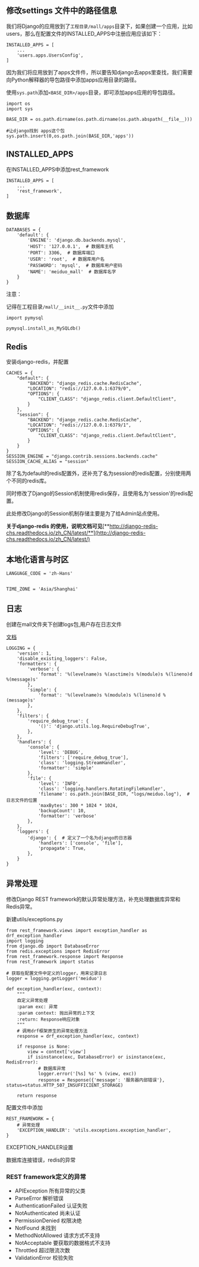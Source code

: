 ## 修改settings 文件中的路径信息

我们将Django的应用放到了`工程目录/mall/apps`目录下，如果创建一个应用，比如users，那么在配置文件的INSTALLED_APPS中注册应用应该如下：

```
INSTALLED_APPS = [
    ...
    'users.apps.UsersConfig',
]
```

因为我们将应用放到了apps文件件，所以要告知django去apps里查找，我们需要向Python解释器的导包路径中添加apps应用目录的路径。

使用`sys.path`添加`<BASE_DIR>/apps`目录，即可添加apps应用的导包路径。

```
import os
import sys

BASE_DIR = os.path.dirname(os.path.dirname(os.path.abspath(__file__)))

#让django找到 apps这个包
sys.path.insert(0,os.path.join(BASE_DIR,'apps'))
```

## INSTALLED_APPS

在INSTALLED_APPS中添加rest_framework

```
INSTALLED_APPS = [
    ...
    'rest_framework',
]
```

## 数据库

```
DATABASES = {
    'default': {
        'ENGINE': 'django.db.backends.mysql',
        'HOST': '127.0.0.1',  # 数据库主机
        'PORT': 3306,  # 数据库端口
        'USER': 'root',  # 数据库用户名
        'PASSWORD': 'mysql',  # 数据库用户密码
        'NAME': 'meiduo_mall'  # 数据库名字
    }
}
```

注意：

记得在工程目录`/mall/__init__.py`文件中添加

```
import pymysql

pymysql.install_as_MySQLdb()
```

## Redis

安装django-redis，并配置

```
CACHES = {
    "default": {
        "BACKEND": "django_redis.cache.RedisCache",
        "LOCATION": "redis://127.0.0.1:6379/0",
        "OPTIONS": {
            "CLIENT_CLASS": "django_redis.client.DefaultClient",
        }
    },
    "session": {
        "BACKEND": "django_redis.cache.RedisCache",
        "LOCATION": "redis://127.0.0.1:6379/1",
        "OPTIONS": {
            "CLIENT_CLASS": "django_redis.client.DefaultClient",
        }
    }
}
SESSION_ENGINE = "django.contrib.sessions.backends.cache"
SESSION_CACHE_ALIAS = "session"
```

除了名为default的redis配置外，还补充了名为session的redis配置，分别使用两个不同的redis库。

同时修改了Django的Session机制使用redis保存，且使用名为'session'的redis配置。

此处修改Django的Session机制存储主要是为了给Admin站点使用。

**关于django-redis 的使用，说明文档可见**[**http://django-redis-chs.readthedocs.io/zh_CN/latest/**](http://django-redis-chs.readthedocs.io/zh_CN/latest/)

## 本地化语言与时区

```
LANGUAGE_CODE = 'zh-Hans'


TIME_ZONE = 'Asia/Shanghai'
```

##  日志

创建在mall文件夹下创建logs包,用户存在日志文件

[文档](https://docs.djangoproject.com/en/1.11/topics/logging/)

```
LOGGING = {
    'version': 1,
    'disable_existing_loggers': False,
    'formatters': {
        'verbose': {
            'format': '%(levelname)s %(asctime)s %(module)s %(lineno)d %(message)s'
        },
        'simple': {
            'format': '%(levelname)s %(module)s %(lineno)d %(message)s'
        },
    },
    'filters': {
        'require_debug_true': {
            '()': 'django.utils.log.RequireDebugTrue',
        },
    },
    'handlers': {
        'console': {
            'level': 'DEBUG',
            'filters': ['require_debug_true'],
            'class': 'logging.StreamHandler',
            'formatter': 'simple'
        },
        'file': {
            'level': 'INFO',
            'class': 'logging.handlers.RotatingFileHandler',
            'filename': os.path.join(BASE_DIR, "logs/meiduo.log"),  # 日志文件的位置
            'maxBytes': 300 * 1024 * 1024,
            'backupCount': 10,
            'formatter': 'verbose'
        },
    },
    'loggers': {
        'django': {  # 定义了一个名为django的日志器
            'handlers': ['console', 'file'],
            'propagate': True,
        },
    }
}
```

##  异常处理

修改Django REST framework的默认异常处理方法，补充处理数据库异常和Redis异常。

新建utils/exceptions.py

```
from rest_framework.views import exception_handler as drf_exception_handler
import logging
from django.db import DatabaseError
from redis.exceptions import RedisError
from rest_framework.response import Response
from rest_framework import status

# 获取在配置文件中定义的logger，用来记录日志
logger = logging.getLogger('meiduo')

def exception_handler(exc, context):
    """
    自定义异常处理
    :param exc: 异常
    :param context: 抛出异常的上下文
    :return: Response响应对象
    """
    # 调用drf框架原生的异常处理方法
    response = drf_exception_handler(exc, context)

    if response is None:
        view = context['view']
        if isinstance(exc, DatabaseError) or isinstance(exc, RedisError):
            # 数据库异常
            logger.error('[%s] %s' % (view, exc))
            response = Response({'message': '服务器内部错误'}, status=status.HTTP_507_INSUFFICIENT_STORAGE)

    return response
```

配置文件中添加

```
REST_FRAMEWORK = {
    # 异常处理
    'EXCEPTION_HANDLER': 'utils.exceptions.exception_handler',
}
```

EXCEPTION_HANDLER设置

数据库连接错误，redis的异常

### REST framework定义的异常

- APIException 所有异常的父类
- ParseError 解析错误
- AuthenticationFailed 认证失败
- NotAuthenticated 尚未认证
- PermissionDenied 权限决绝
- NotFound 未找到
- MethodNotAllowed 请求方式不支持
- NotAcceptable 要获取的数据格式不支持
- Throttled 超过限流次数
- ValidationError 校验失败

